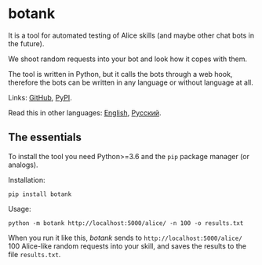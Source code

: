 # botank
It is a tool for automated testing of Alice skills 
(and maybe other chat bots in the future).

We shoot random requests into your bot and look how it copes with them.

The tool is written in Python, but it calls the bots through a web hook, 
therefore the bots can be written in any language or without language at all.

Links: [GitHub](https://github.com/avidale/botank), 
[PyPI](https://pypi.org/project/botank/).

Read this in other languages: 
[English](https://github.com/avidale/botank/blob/master/README_EN.md), 
[Русский](https://github.com/avidale/botank).

## The essentials
To install the tool you need Python>=3.6 and the `pip` package manager 
(or analogs). 

Installation:
```commandline
pip install botank
```

Usage:
```commandline
python -m botank http://localhost:5000/alice/ -n 100 -o results.txt
```
When you run it like this, 
*botank* sends to `http://localhost:5000/alice/` 
100 Alice-like random requests into your skill, 
and saves the results to the file `results.txt`.
